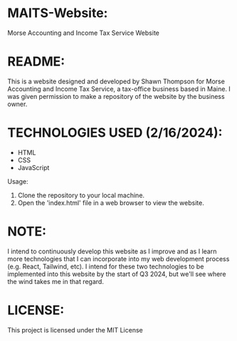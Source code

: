 # MAITS-Website:
Morse Accounting and Income Tax Service Website

# README:
This is a website designed and developed by Shawn Thompson for Morse Accounting and Income Tax Service, a tax-office business based in Maine. 
I was given permission to make a repository of the website by the business owner.

# TECHNOLOGIES USED (2/16/2024):
* HTML
* CSS
* JavaScript

Usage:
1. Clone the repository to your local machine.
2. Open the 'index.html' file in a web browser to view the website.

# NOTE:
I intend to continuously develop this website as I improve and as I learn more technologies that I can incorporate into my web development process (e.g. React, Tailwind, etc). I intend for these two technologies to be implemented into this website by the start of Q3 2024, but we'll see where the wind takes me in that regard.

# LICENSE:
This project is licensed under the MIT License
